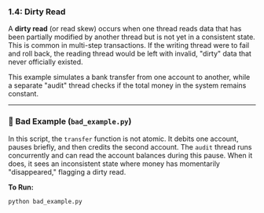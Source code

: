 ### 1.4: Dirty Read

A **dirty read** (or read skew) occurs when one thread reads data that has been partially modified by another thread but is not yet in a consistent state. This is common in multi-step transactions. If the writing thread were to fail and roll back, the reading thread would be left with invalid, "dirty" data that never officially existed.

This example simulates a bank transfer from one account to another, while a separate "audit" thread checks if the total money in the system remains constant.

---

### 🔴 Bad Example (`bad_example.py`)

In this script, the `transfer` function is not atomic. It debits one account, pauses briefly, and then credits the second account. The `audit` thread runs concurrently and can read the account balances during this pause. When it does, it sees an inconsistent state where money has momentarily "disappeared," flagging a dirty read.

**To Run:**
```bash
python bad_example.py